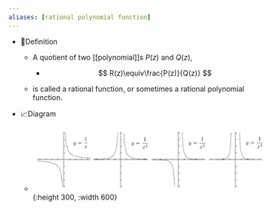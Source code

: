```yaml
---
aliases: [rational polynomial function]
---
```


- 📝Definition
    - A quotient of two [[polynomial]]s $P(z)$ and $Q(z)$,
        - $$
          R(z)\equiv\frac{P(z)}{Q(z)}
          $$
        
    - is called a rational function, or sometimes a rational polynomial function.
    
- 📈Diagram
    - ![name](../assets/rational_functions.png){:height 300, :width 600}
    